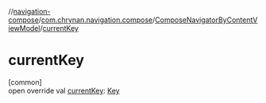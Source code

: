 //[navigation-compose](../../../index.md)/[com.chrynan.navigation.compose](../index.md)/[ComposeNavigatorByContentViewModel](index.md)/[currentKey](current-key.md)

# currentKey

[common]\
open override val [currentKey](current-key.md): [Key](index.md)
